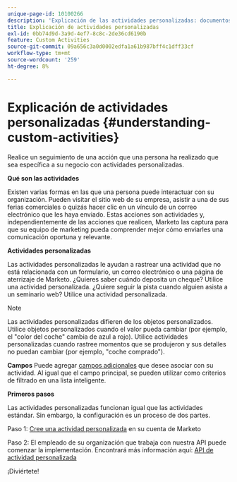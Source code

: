 ```yaml
---
unique-page-id: 10100266
description: 'Explicación de las actividades personalizadas: documentos de Marketo, documentación del producto'
title: Explicación de actividades personalizadas
exl-id: 0bb74d9d-3a9d-4ef7-8c8c-2de36cd6190b
feature: Custom Activities
source-git-commit: 09a656c3a0d0002edfa1a61b987bff4c1dff33cf
workflow-type: tm+mt
source-wordcount: '259'
ht-degree: 8%

---
```


# Explicación de actividades personalizadas {#understanding-custom-activities}

Realice un seguimiento de una acción que una persona ha realizado que sea específica a su negocio con actividades personalizadas.

**Qué son las actividades**

Existen varias formas en las que una persona puede interactuar con su organización. Pueden visitar el sitio web de su empresa, asistir a una de sus ferias comerciales o quizás hacer clic en un vínculo de un correo electrónico que les haya enviado. Estas acciones son actividades y, independientemente de las acciones que realicen, Marketo las captura para que su equipo de marketing pueda comprender mejor cómo enviarles una comunicación oportuna y relevante.

**Actividades personalizadas**

Las actividades personalizadas le ayudan a rastrear una actividad que no está relacionada con un formulario, un correo electrónico o una página de aterrizaje de Marketo. ¿Quieres saber cuándo deposita un cheque? Utilice una actividad personalizada. ¿Quiere seguir la pista cuando alguien asista a un seminario web? Utilice una actividad personalizada.

>[!NOTE]
>
>Las actividades personalizadas difieren de los objetos personalizados. Utilice objetos personalizados cuando el valor pueda cambiar (por ejemplo, el &quot;color del coche&quot; cambia de azul a rojo). Utilice actividades personalizadas cuando rastree momentos que se produjeron y sus detalles no puedan cambiar (por ejemplo, &quot;coche comprado&quot;).

**Campos** Puede agregar [campos adicionales](/help/marketo/product-docs/administration/marketo-custom-activities/add-edit-delete-marketo-custom-activity-fields.md) que desee asociar con su actividad. Al igual que el campo principal, se pueden utilizar como criterios de filtrado en una lista inteligente.

**Primeros pasos**

Las actividades personalizadas funcionan igual que las actividades estándar. Sin embargo, la configuración es un proceso de dos partes.

Paso 1: [Cree una actividad personalizada](/help/marketo/product-docs/administration/marketo-custom-activities/create-a-custom-activity.md) en su cuenta de Marketo

Paso 2: El empleado de su organización que trabaja con nuestra API puede comenzar la implementación. Encontrará más información aquí: [API de actividad personalizada](https://developer.adobe.com/marketo-apis/api/mapi/#tag/Activities/operation/addCustomActivityUsingPOST)

¡Diviértete!
